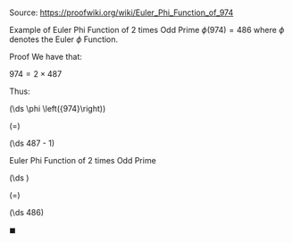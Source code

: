 # 

Source: https://proofwiki.org/wiki/Euler_Phi_Function_of_974

Example of Euler Phi Function of 2 times Odd Prime
$\phi \left({974}\right) = 486$
where $\phi$ denotes the Euler $\phi$ Function.


Proof
We have that:

$974 = 2 \times 487$

Thus:














\(\ds \phi \left({974}\right)\)

\(=\)







\(\ds 487 - 1\)





Euler Phi Function of 2 times Odd Prime














\(\ds \)

\(=\)







\(\ds 486\)









$\blacksquare$





